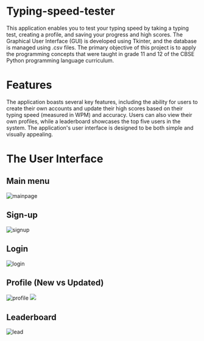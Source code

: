 # Typing-speed-tester
 This application enables you to test your typing speed by taking a typing test, creating a profile, and saving your progress and high scores. The Graphical User Interface (GUI) is developed using Tkinter, and the database is managed using .csv files.
The primary objective of this project is to apply the programming concepts that were taught in grade 11 and 12 of the CBSE Python programming language curriculum.
 
 # Features
 The application boasts several key features, including the ability for users to create their own accounts and update their high scores based on their typing speed (measured in WPM) and accuracy. Users can also view their own profiles, while a leaderboard showcases the top five users in the system. The application's user interface is designed to be both simple and visually appealing.

# The User Interface
## Main menu
![mainpage](https://lh6.googleusercontent.com/f0TCDCqzmz2CPtXbXqtn6AezBe2TIoN05DPOf82AQDLVwfl3p9s6-O0vgAjvPaP0uaf8Vfp4beZ_8vrzqfMNBIOXulm00GE_KqAeG6ji9ZdAuWuTVzRjAwreOzMBi9r1ktLMuoLMivJfJN2RjUEpi7UY_Qtnd7SSGiAjmiigU_9vaBxoXXaAorn_c2W2Db7i85HwQA4)
## Sign-up
![signup](https://lh3.googleusercontent.com/RA81aX6WcvDcxL66jt-yoh1ffadbB_0CBOB8xoJTSd_SVuapMELlwFn5d6fEWuNnyI8fwPrA2EinWNIwNzVUQJIRVWdr8h0NL8wiyPJAMSWgoGVjC6p5EK0uuhrGdKhKQJyOD7fy1GvTO9UZmRZ4Zi-YoInF9TTjx7I6uEg-X_EZlTYPbn7r6LGOL23hYZqp4tE6u98)
## Login 
![login](https://lh5.googleusercontent.com/9dAAiUO1i1w5xStXy2vi8YLTJpZqhktxxefeIS3-ioZZWXZogarWV06h0ogP33l4Oeqfd_E8Q0_ejXrMFTbZ1PCasHJ3U_D_DM3Z2a2t59ixPYTcglhnEv5zzqYgCmr9ATl3Jj2snZnOvnNjPWLl-TJIWzQshqU919Bn_Ywe-28yaPQDsOkShr33gieDb1zwXPyMOYA)
## Profile (New vs Updated)
![profile](https://lh3.googleusercontent.com/1K-IFnIbtFUxTZhgUK0f4GIXe-oG9T387UE-OfvOv_KJmztZngKVI3KPP_vCNg8UwCst4NusCjYTL2T0h046M2F44XoUABWGXGEGwFOkasoAwUmfaAhWbqAyBnxCEbR2kNbbRAUAaT6QEDiU9yBRydylZnGQIuizYhFjKLqUZH7JQWI-f0ib8T3VFaotbd0fqiT5yaY)     ![](https://lh5.googleusercontent.com/GLb5el1-iVDELDeqmDHlaDGydswjohlTbfjBc5YABVrKgitZEfj51xAWC08vC19x5a325QvRnGxML1w5CJaY_hQVNNx4njTG0BKTN0zjKdMphspxwRsqjtrELWyzrYAVHy-Zj8YhD97fxiOxLoFr20E6luag4n4F5dqox_V9kUOMoyhCey0qFY0XPYUm7tonqYTQPdU)
## Leaderboard
![lead](https://lh5.googleusercontent.com/gojlg104929GBKPjJExKX_kDBhQP0L1ydSQpONv5EX8PY_eQ0QJcdIsMi7pQ7nNvJVmfQVfbtsmHj5rt_JWquuVIZGddaQ3P9aLopQ2EFXWDQ5ACNmtZ9hSNEg82i3eQ82TXKkm1uVHREg-Ok-aPxjmRobGdb0XUvuDUa9W7Oa3OWcTbtubOZkcIarbpdfM37axIzps)


